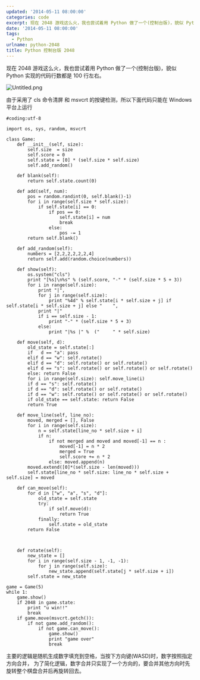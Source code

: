 ```yaml
---
updated: '2014-05-11 08:00:00'
categories: code
excerpt: 现在 2048 游戏这么火，我也尝试着用 Python 做了一个(控制台版)，貌似 Python 实现的代码行数都是 100 行左右。
date: '2014-05-11 08:00:00'
tags:
  - Python
urlname: python-2048
title: Python 控制台版 2048
---
```


现在 2048 游戏这么火，我也尝试着用 Python 做了一个(控制台版)，貌似 Python 实现的代码行数都是 100 行左右。


![Untitled.png](https://prod-files-secure.s3.us-west-2.amazonaws.com/fbb39313-8950-40fc-9abf-5c7412d9778c/057a14d3-50fe-4367-8c4d-a2cdb013a095/Untitled.png?X-Amz-Algorithm=AWS4-HMAC-SHA256&X-Amz-Content-Sha256=UNSIGNED-PAYLOAD&X-Amz-Credential=AKIAT73L2G45HZZMZUHI%2F20240926%2Fus-west-2%2Fs3%2Faws4_request&X-Amz-Date=20240926T043412Z&X-Amz-Expires=3600&X-Amz-Signature=4e68783a1fb8c748a17a942bc71de93ed2790153679f63b316b0281685a5526e&X-Amz-SignedHeaders=host&x-id=GetObject)


由于采用了 cls 命令清屏 和 msvcrt 的按键检测，所以下面代码只能在 Windows 平台上运行


```text
#coding:utf-8

import os, sys, random, msvcrt

class Game:
    def __init__(self, size):
        self.size  = size
        self.score = 0
        self.state = [0] * (self.size * self.size)
        self.add_random()

    def blank(self):
        return self.state.count(0)

    def add(self, num):
        pos = random.randint(0, self.blank()-1)
        for i in range(self.size * self.size):
            if self.state[i] == 0:
                if pos == 0:
                    self.state[i] = num
                    break
                else:
                    pos -= 1
        return self.blank()

    def add_random(self):
        numbers = [2,2,2,2,2,2,4]
        return self.add(random.choice(numbers))

    def show(self):
        os.system("cls")
        print "[%s]\n%s" % (self.score, "-" * (self.size * 5 + 3))
        for i in range(self.size):
            print "|",
            for j in range(self.size):
                print "%4d" % self.state[i * self.size + j] if self.state[i * self.size + j] else "    ",
            print "|"
            if i == self.size - 1:
                print "-" * (self.size * 5 + 3)
            else:
                print "|%s |" %  ("     " * self.size)

    def move(self, d):
        old_state = self.state[:]
        if   d == "a": pass
        elif d == "w": self.rotate()
        elif d == "d": self.rotate() or self.rotate()
        elif d == "s": self.rotate() or self.rotate() or self.rotate()
        else: return False
        for i in range(self.size): self.move_line(i)
        if d == "s": self.rotate()
        if d == "d": self.rotate() or self.rotate()
        if d == "w": self.rotate() or self.rotate() or self.rotate()
        if old_state == self.state: return False
        return True

    def move_line(self, line_no):
        moved, merged = [], False
        for i in range(self.size):
            n = self.state[line_no * self.size + i]
            if n:
                if not merged and moved and moved[-1] == n :
                    moved[-1] = n * 2
                    merged = True
                    self.score += n * 2
                else: moved.append(n)
        moved.extend([0]*(self.size - len(moved)))
        self.state[line_no * self.size: line_no * self.size + self.size] = moved

    def can_move(self):
        for d in ["w", "a", "s", "d"]:
            old_state = self.state
            try:
                if self.move(d):
                    return True
            finally:
                self.state = old_state
        return False



    def rotate(self):
        new_state = []
        for i in range(self.size - 1, -1, -1):
            for j in range(self.size):
                new_state.append(self.state[j * self.size + i])
        self.state = new_state

game = Game(5)
while 1:
    game.show()
    if 2048 in game.state:
        print "u win!!"
        break
    if game.move(msvcrt.getch()):
        if not game.add_random():
            if not game.can_move():
                game.show()
                print "game over"
                break
```


主要的逻辑是随机生成数字填充到空格，当按下方向键(WASD)时，数字按照指定方向合并， 为了简化逻辑，数字合并只实现了一个方向的，要合并其他方向时先旋转整个棋盘合并后再旋转回去。

